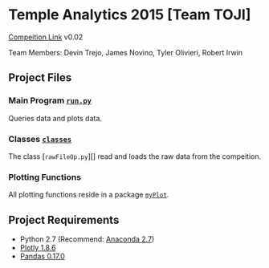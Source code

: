# Temple Analytics 2015  [Team TOJI]
[Compeition Link][]
v0.02

Team Members: Devin Trejo, James Novino, Tyler Olivieri, Robert Irwin

## Project Files
### Main Program [`run.py`][]
Queries data and plots data.

### Classes [`classes`][]
The class [`rawFileOp.py`][] read and loads the raw data from the compeition.

### Plotting Functions
All plotting functions reside in a package [`myPlot`][].

## Project Requirements
- Python 2.7 (Recommend: [Anaconda 2.7][])
- [Plotly 1.8.6][]
- [Pandas 0.17.0][]

[Compeition Link]: http://ibit.temple.edu/analytics/
[`run.py`]: /src/run.py
[`classes`]: /src/classes/
[`myPlot`]: /src/myPlot/
[`filecleanup.py`]: /src/filecleanup.py
[Anaconda 2.7]: https://www.continuum.io/downloads
[Plotly 1.8.6]: https://plot.ly/
[Pandas 0.17.0]: http://pandas.pydata.org/
